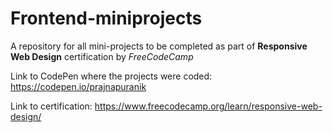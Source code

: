 # Frontend-miniprojects

A repository for all mini-projects to be completed as part of **Responsive Web Design** certification by _FreeCodeCamp_

Link to CodePen where the projects were coded: https://codepen.io/prajnapuranik

Link to certification: https://www.freecodecamp.org/learn/responsive-web-design/

